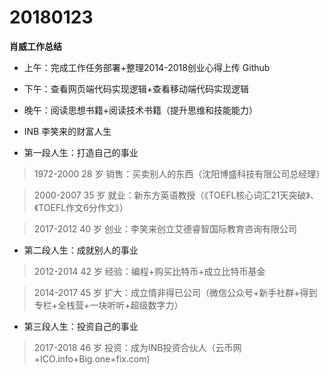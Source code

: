 # 20180123

**肖威工作总结**

- 上午：完成工作任务部署+整理2014-2018创业心得上传 Github
- 下午：查看网页端代码实现逻辑+查看移动端代码实现逻辑
- 晚午：阅读思想书籍+阅读技术书籍（提升思维和技能能力）

- INB 李笑来的财富人生

- 第一段人生：打造自己的事业

 >1972-2000 28 岁 销售：买卖别人的东西（沈阳博盛科技有限公司总经理）

 >2000-2007 35 岁 就业：新东方英语教授（《TOEFL核心词汇21天突破》、《TOEFL作文6分作文》）

 >2017-2012 40 岁 创业：李笑来创立艾德睿智国际教育咨询有限公司

- 第二段人生：成就别人的事业

 >2012-2014 42 岁 经验：编程+购买比特币+成立比特币基金

 >2014-2017 45 岁 扩大：成立情非得已公司（微信公众号+新手社群+得到专栏+全栈营+一块听听+超级数字力）

- 第三段人生：投资自己的事业

 >2017-2018 46 岁 投资：成为INB投资合伙人（云币网+ICO.info+Big.one+fix.com)
